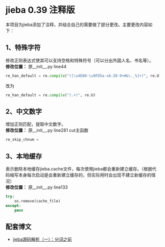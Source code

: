 # jieba 0.39 注释版

本项目为jieba添加了注释，并结合自己的需要做了部分更改。主要更改内容如下： 

## 1、特殊字符
修改正则表达式使其可以支持空格和特殊符号（可以分出外国人名、书名等）。  
**修改位置：** 原__init__.py line44
```python
re_han_default = re.compile("([\u4E00-\u9FD5a-zA-Z0-9+#&\._%]+)", re.U)
```
改为
```python
re_han_default = re.compile("(.+)", re.U)
```

## 2、中文数字
增加正则匹配，提取中文数字。  
**修改位置：** 原__init__.py line281 cut主函数
```python
re_skip_chnum = 

```

## 3、本地缓存
表示删除本地缓存jieba.cache文件，每次使用jieba都会重新建立缓存。（根据代码缩写本身每次启动是会重新建立缓存的，但实际用时会出现不建立新缓存的情况）  
**修改位置：** 原__init__.py line133 
```python
try:
    os.remove(cache_file)
except:
    pass
```

## 配套博文
- [jieba源码解析（一）：分词之前](https://www.cnblogs.com/aloiswei/p/11507763.html)


